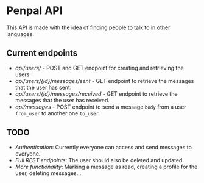 # Penpal API

This API is made with the idea of finding people to talk to in other languages.

## Current endpoints
- *api/users/* - POST and GET endpoint for creating and retrieving the users.
- *api/users/{id}/messages/sent* - GET endpoint to retrieve the messages that the user has sent.
- *api/users/{id}/messages/received* - GET endpoint to retrieve the messages that the user has received.
- *api/messages* - POST endpoint to send a message `body` from a user `from_user` to another one `to_user` 

## TODO
- *Authentication*: Currently everyone can access and send messages to everyone.
- *Full REST endpoints*: The user should also be deleted and updated.
- *More functionality*: Marking a message as read, creating a profile for the user, deleting messages...

